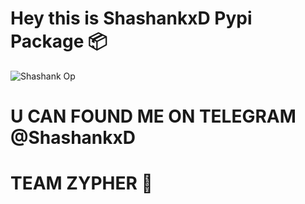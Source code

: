 # Hey this is ShashankxD Pypi Package 📦

![Shashank Op](https://telegra.ph/file/570db1d4dbbce9fde11eb.jpg)

# U CAN FOUND ME ON TELEGRAM @ShashankxD

# TEAM ZYPHER 🔰
